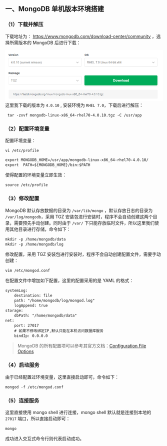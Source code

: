 ## 一、MongoDB 单机版本环境搭建

### （1）下载并解压

下载地址为： https://www.mongodb.com/download-center/community ，选择所需版本的 MongoDB 后进行下载：

![img](./images/mongodb-version-select.png)
这里我下载的版本为 `4.0.10`  , 安装环境为 `RHEL 7.0`，下载后进行解压：

```shell
 tar -zxvf mongodb-linux-x86_64-rhel70-4.0.10.tgz -C /usr/app
```

### （2）配置环境变量

配置环境变量：

```shell
vi /etc/profile
```

```shell
export MONGODB_HOME=/usr/app/mongodb-linux-x86_64-rhel70-4.0.10/
export  PATH=${MONGODB_HOME}/bin:$PATH
```

使得配置的环境变量立即生效：

```shell
source /etc/profile
```

### （3）修改配置

MongoDB 默认存放数据的目录为 `/var/lib/mongo` ，默认存放日志的目录为 `/var/log/mongodb`，采用 TGZ 安装包进行安装时，程序不会自动创建这两个目录，需要预先手动创建。同时由于 `/var/` 下只能存放临时文件，所以这里我们使用其他目录进行存储，命令如下：

```shell
mkdir -p /home/mongodb/data
mkdir -p /home/mongodb/log
```

修改配置，采用 TGZ 安装包进行安装时，程序不会自动创建配置文件，需要手动创建：

```
vim /etc/mongod.conf
```

在配置文件中增加如下配置，这里的配置采用的是 YAML 的格式：

```shell
systemLog:
    destination: file
    path: "/home/mongodb/log/mongod.log"
    logAppend: true
storage:
    dbPath: "/home/mongodb/data"
net:
    port: 27017
    # 如果不修改绑定IP,默认只能在本机访问数据库服务
    bindIp: 0.0.0.0
```

> MongoDB 的所有配置项可以参考其官方文档：[Configuration File Options](https://docs.mongodb.com/manual/reference/configuration-options/)

### （4）启动服务

由于已经配置过环境变量，这里直接启动即可，命令如下：

```shell
mongod -f /etc/mongod.conf
```

### （5）连接服务

这里直接使用 mongo shell 进行连接，mongo shell 默认就是连接到本地的 `27017` 端口，所以直接启动即可：

```shell
mongo
```

成功进入交互式命令行则代表启动成功。




